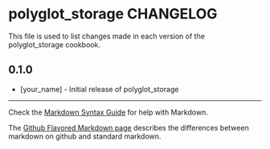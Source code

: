 polyglot_storage CHANGELOG
==========================

This file is used to list changes made in each version of the polyglot_storage cookbook.

0.1.0
-----
- [your_name] - Initial release of polyglot_storage

- - -
Check the [Markdown Syntax Guide](http://daringfireball.net/projects/markdown/syntax) for help with Markdown.

The [Github Flavored Markdown page](http://github.github.com/github-flavored-markdown/) describes the differences between markdown on github and standard markdown.
